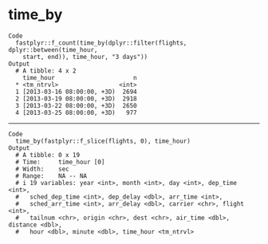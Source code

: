 # time_by

    Code
      fastplyr::f_count(time_by(dplyr::filter(flights, dplyr::between(time_hour,
        start, end)), time_hour, "3 days"))
    Output
      # A tibble: 4 x 2
        time_hour                      n
      * <tm_ntrvl>                 <int>
      1 [2013-03-16 08:00:00, +3D)  2694
      2 [2013-03-19 08:00:00, +3D)  2918
      3 [2013-03-22 08:00:00, +3D)  2650
      4 [2013-03-25 08:00:00, +3D)   977

---

    Code
      time_by(fastplyr::f_slice(flights, 0), time_hour)
    Output
      # A tibble: 0 x 19
      # Time:     time_hour [0]
      # Width:    sec
      # Range:    NA -- NA
      # i 19 variables: year <int>, month <int>, day <int>, dep_time <int>,
      #   sched_dep_time <int>, dep_delay <dbl>, arr_time <int>,
      #   sched_arr_time <int>, arr_delay <dbl>, carrier <chr>, flight <int>,
      #   tailnum <chr>, origin <chr>, dest <chr>, air_time <dbl>, distance <dbl>,
      #   hour <dbl>, minute <dbl>, time_hour <tm_ntrvl>

